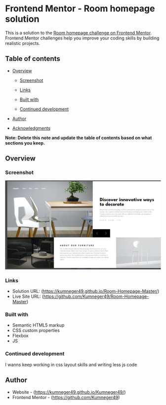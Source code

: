 # Frontend Mentor - Room homepage solution

This is a solution to the [Room homepage challenge on Frontend Mentor](https://www.frontendmentor.io/challenges/room-homepage-BtdBY_ENq). Frontend Mentor challenges help you improve your coding skills by building realistic projects. 

 

## Table of contents

- [Overview](#overview)
 
  - [Screenshot](#screenshot)
  - [Links](#links)
 
  - [Built with](#built-with)
 
  - [Continued development](#continued-development)
 
- [Author](#Kumneger)
- [Acknowledgments](#acknowledgments)

**Note: Delete this note and update the table of contents based on what sections you keep.**

## Overview

 

### Screenshot

![](./image.png)

 

### Links

- Solution URL:  (https://kumneger49.github.io/Room-Homepage-Master/)
- Live Site URL:  (https://github.com/Kumneger49/Room-Homepage-Master)

 

### Built with

- Semantic HTML5 markup
- CSS custom properties
- Flexbox
- JS
 
### Continued development

 I wanns keep working in css layout skills and writing less js code 

 
 

## Author

- Website -  (https://kumneger49.github.io/Kumneger49/)
- Frontend Mentor -  (https://github.com/Kumneger49)
 

 


